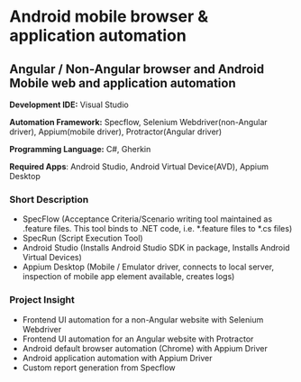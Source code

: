 # Android mobile browser & application automation
## Angular / Non-Angular browser and Android Mobile web and application automation

**Development IDE:** Visual Studio

**Automation Framework:** Specflow, Selenium Webdriver(non-Angular driver), Appium(mobile driver), Protractor(Angular driver)

**Programming Language:** C#, Gherkin

**Required Apps**: Android Studio, Android Virtual Device(AVD), Appium Desktop


### Short Description
-	SpecFlow (Acceptance Criteria/Scenario writing tool maintained as .feature files. This tool binds to .NET code, i.e. *.feature files to *.cs files)
-	SpecRun (Script Execution Tool)
-	Android Studio (Installs Android Studio SDK in package, Installs Android Virtual Devices)
-	Appium Desktop (Mobile / Emulator driver, connects to local server, inspection of mobile app element available, creates logs)


### Project Insight
-	Frontend UI automation for a non-Angular website with Selenium Webdriver
-	Frontend UI automation for an Angular website with Protractor
-	Android default browser automation (Chrome) with Appium Driver
-	Android application automation with Appium Driver
-	Custom report generation from Specflow
